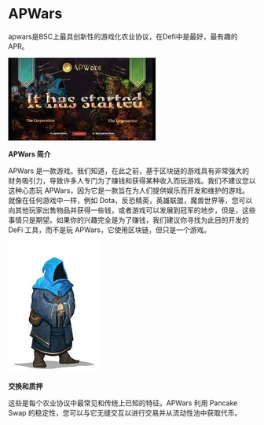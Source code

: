 # APWars


<p> apwars是BSC上最具创新性的游戏化农业协议，在Defi中是最好，最有趣的APR。</p>



![yusd](yusd.png)

**APWars 简介**

APWars 是一款游戏。我们知道，在此之前，基于区块链的游戏具有非常强大的财务吸引力，导致许多人专门为了赚钱和获得某种收入而玩游戏。我们不建议您以这种心态玩 APWars，因为它是一款旨在为人们提供娱乐而开发和维护的游戏。就像在任何游戏中一样，例如 Dota，反恐精英，英雄联盟，魔兽世界等，您可以向其他玩家出售物品并获得一些钱，或者游戏可以发展到冠军的地步，但是，这些事情只是期望。如果你的兴趣完全是为了赚钱，我们建议你寻找为此目的开发的 DeFi 工具，而不是玩 APWars，它使用区块链，但只是一个游戏。



![下载](下载.png)

**交换和质押**

这些是每个农业协议中最常见和传统上已知的特征。APWars 利用 Pancake Swap 的稳定性，您可以与它无缝交互以进行交易并从流动性池中获取代币。




